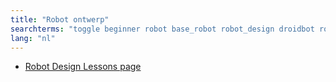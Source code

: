 ```yaml
---
title: "Robot ontwerp"
searchterms: "toggle beginner robot base_robot robot_design droidbot robot_ontwerp"
lang: "nl"
---
```

 <ul>
 <li><a href="robots.html">Robot Design Lessons page</a>
 </li>
 </ul>
